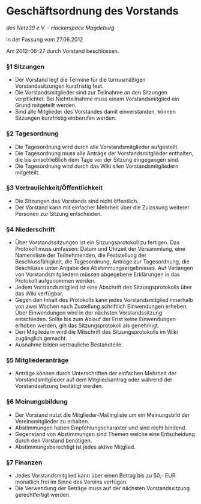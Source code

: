 # Geschäftsordnung des Vorstands
*des Netz39 e.V. - Hackerspace Magdeburg*

in der Fassung vom 27.06.2012

Am 2012-06-27 durch Vorstand beschlossen.

### §1 Sitzungen

 - Der Vorstand legt die Termine für die turnusmäßigen Vorstandssitzungen kurzfristig fest.
 - Die Vorstandsmitglieder sind zur Teilnahme an den Sitzungen verpflichtet. Bei Nichtteilnahme muss einem Vorstandsmitglied ein Grund mitgeteilt werden.
 - Sind alle Mitglieder des Vorstandes damit einverstanden, können Sitzungen kurzfristig einberufen werden.

### §2 Tagesordnung

 - Die Tagesordnung wird durch alle Vorstandsmitglieder aufgestellt.
 - Die Tagesordnung muss alle Anträge der Vorstandsmitglieder enthalten, die bis einschließlich dem Tage vor der Sitzung eingegangen sind.
 - Die Tagesordnung wird durch das Wiki allen Vorstandsmitgliedern mitgeteilt.

### §3 Vertraulichkeit/Öffentlichkeit

 - Die Sitzungen des Vorstands sind nicht öffentlich.
 - Der Vorstand kann mit einfacher Mehrheit über die Zulassung weiterer Personen zur Sitzung entscheiden.

### §4 Niederschrift

 - Über Vorstandssitzungen ist ein Sitzungsprotokoll zu fertigen. Das Protokoll muss umfassen: Datum und Uhrzeit der Versammlung, eine Namensliste der Teilnehmenden, die Feststellung der Beschlussfähigkeit, die Tagesordnung, Anträge zur Tagesordnung, die Beschlüsse unter Angabe des Abstimmungsergebnisses. Auf Verlangen von Vorstandsmitgliedern müssen abgegebene Erklärungen in das Protokoll aufgenommen werden.
 - Jedem Vorstandsmitglied ist eine Abschrift des Sitzungsprotokolls über das Wiki verfügbar.
 - Gegen den Inhalt des Protokolls kann jedes Vorstandsmitglied innerhalb von zwei Wochen nach Zustellung schriftlich Einwendungen erheben. Über Einwendungen wird in der nächsten Vorstandssitzung entschieden. Sollte bis zum Ablauf der Frist keine Einwendungen erhoben werden, gilt das Sitzungsprotokoll als genehmigt.
 - Den Mitgliedern wird die Mitschrift des Sitzungsprotokolls im Wiki zugänglich gemacht.
 - Ausnahme bilden vertrauliche Bestandteile.

### §5 Mitgliederanträge

 - Anträge können durch Unterschriften der einfachen Mehrheit der Vorstandsmitglieder auf dem Mitgliedsantrag oder während der Vorstandssitzung bestätigt werden.

### §6 Meinungsbildung

 - Der Vorstand nutzt die Mitglieder-Mailingliste um ein Meinungsbild der Vereinsmitglieder zu erhalten.
 - Abstimmungen haben Empfehlungscharakter und sind nicht bindend.
 - Gegenstand von Abstimmungen sind Themen welche eine Entscheidung durch den Vorstand benötigen.
 - Abstimmungsberechtigt ist jedes aktive Mitglied.

### §7 Finanzen

 - Jedes Vorstandsmitglied kann über einen Betrag bis zu 50,- EUR monatlich frei im Sinne des Vereins verfügen.
 - Die Verwendung der Beträge muss auf der nächsten Vorstandssitzung gerechtfertigt werden.
